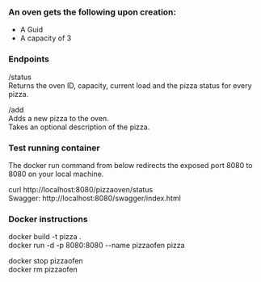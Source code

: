 ### An oven gets the following upon creation:  
- A Guid
- A capacity of 3


### Endpoints

/status  
Returns the oven ID, capacity, current load and the pizza status for every pizza.

/add  
Adds a new pizza to the oven.  
Takes an optional description of the pizza.


### Test running container
The docker run command from below redirects the exposed port 8080 to 8080 on your local machine.

curl http://localhost:8080/pizzaoven/status  
Swagger: http://localhost:8080/swagger/index.html


### Docker instructions

docker build -t pizza .  
docker run -d -p 8080:8080 --name pizzaofen pizza

docker stop pizzaofen  
docker rm pizzaofen